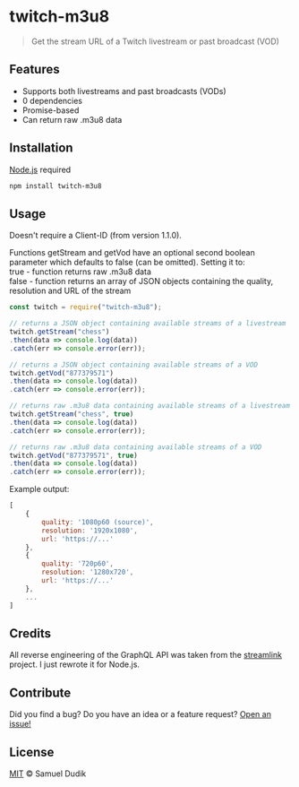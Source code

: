 # twitch-m3u8
> Get the stream URL of a Twitch livestream or past broadcast (VOD)

## Features
* Supports both livestreams and past broadcasts (VODs)    
* 0 dependencies   
* Promise-based    
* Can return raw .m3u8 data    

## Installation
[Node.js](https://nodejs.org/en/) required
```bash
npm install twitch-m3u8
```

## Usage
Doesn't require a Client-ID (from version 1.1.0).

Functions getStream and getVod have an optional second boolean parameter which defaults to false (can be omitted). Setting it to:  
true - function returns raw .m3u8 data  
false - function returns an array of JSON objects containing the quality, resolution and URL of the stream  
```js
const twitch = require("twitch-m3u8");

// returns a JSON object containing available streams of a livestream
twitch.getStream("chess")
.then(data => console.log(data))
.catch(err => console.error(err));

// returns a JSON object containing available streams of a VOD
twitch.getVod("877379571")
.then(data => console.log(data))
.catch(err => console.error(err));

// returns raw .m3u8 data containing available streams of a livestream
twitch.getStream("chess", true)
.then(data => console.log(data))
.catch(err => console.error(err));

// returns raw .m3u8 data containing available streams of a VOD
twitch.getVod("877379571", true)
.then(data => console.log(data))
.catch(err => console.error(err));
```
Example output:
```js
[
    {
        quality: '1080p60 (source)',
        resolution: '1920x1080',
        url: 'https://...'
    },
    {
        quality: '720p60',
        resolution: '1280x720',
        url: 'https://...'
    },
    ...
]
```

## Credits
All reverse engineering of the GraphQL API was taken from the [streamlink](https://github.com/streamlink/streamlink) project. I just rewrote it for Node.js.

## Contribute
Did you find a bug? Do you have an idea or a feature request? [Open an issue!](https://github.com/woafu/twitch-m3u8/issues)

## License
[MIT](https://github.com/woafu/twitch-m3u8/blob/master/LICENSE) © Samuel Dudik
